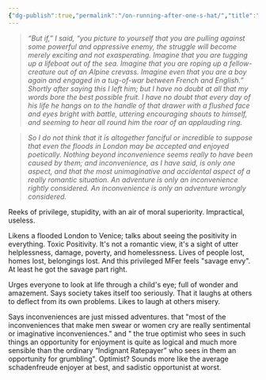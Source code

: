 ```yaml
---
{"dg-publish":true,"permalink":"/on-running-after-one-s-hat/","title":"On Running After One's Hat","tags":["Review","Essay"],"created":"2022-06-27","updated":""}
---
```




>_“But if,” I said, “you picture to yourself that you are pulling against some powerful and oppressive enemy, the struggle will become merely exciting and not exasperating. Imagine that you are tugging up a lifeboat out of the sea. Imagine that you are roping up a fellow-creature out of an Alpine crevass. Imagine even that you are a boy again and engaged in a tug-of-war between French and English.” Shortly after saying this I left him; but I have no doubt at all that my words bore the best possible fruit. I have no doubt that every day of his life he hangs on to the handle of that drawer with a flushed face and eyes bright with battle, uttering encouraging shouts to himself, and seeming to hear all round him the roar of an applauding ring._

>_So I do not think that it is altogether fanciful or incredible to suppose that even the floods in London may be accepted and enjoyed poetically. Nothing beyond inconvenience seems really to have been caused by them; and inconvenience, as I have said, is only one aspect, and that the most unimaginative and accidental aspect of a really romantic situation. An adventure is only an inconvenience rightly considered. An inconvenience is only an adventure wrongly considered._

Reeks of privilege, stupidity, with an air of moral superiority. Impractical, useless. 

Likens a flooded London to Venice; talks about seeing the positivity in everything. Toxic Positivity. It's not a romantic view, it's a sight of utter helplessness, damage, poverty, and homelessness. Lives of people lost, homes lost, belongings lost. And this privileged MFer feels "savage envy". At least he got the savage part right. 

Urges everyone to look at life through a child's eye; full of wonder and amazement. Says society takes itself too seriously. That it laughs at others to deflect from its own problems. Likes to laugh at others misery. 

Says inconveniences are just missed adventures. that "most of the inconveniences that make men swear or women cry are really sentimental or imaginative inconveniences." and  " the true optimist who sees in such things an opportunity for enjoyment is quite as logical and much more sensible than the ordinary “Indignant Ratepayer” who sees in them an opportunity for grumbling". Optimist? Sounds more like the average schadenfreude enjoyer at best, and sadistic opportunist at worst. 







